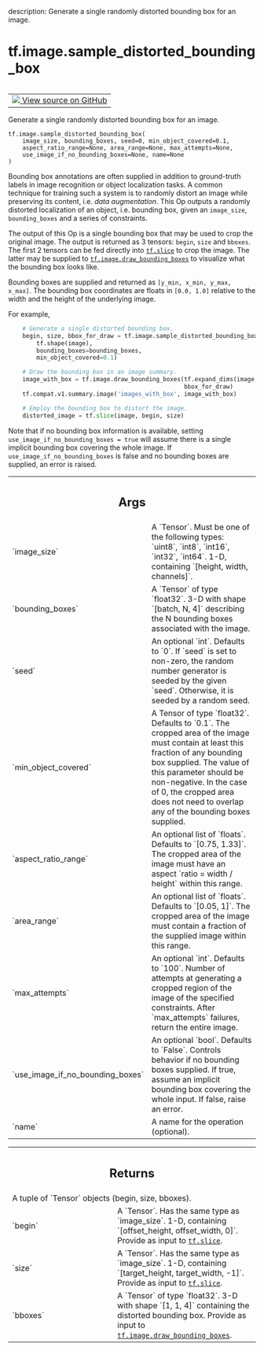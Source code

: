 description: Generate a single randomly distorted bounding box for an image.

<div itemscope itemtype="http://developers.google.com/ReferenceObject">
<meta itemprop="name" content="tf.image.sample_distorted_bounding_box" />
<meta itemprop="path" content="Stable" />
</div>

# tf.image.sample_distorted_bounding_box

<!-- Insert buttons and diff -->

<table class="tfo-notebook-buttons tfo-api nocontent" align="left">
<td>
  <a target="_blank" href="https://github.com/tensorflow/tensorflow/blob/r2.4/tensorflow/python/ops/image_ops_impl.py#L3157-L3262">
    <img src="https://www.tensorflow.org/images/GitHub-Mark-32px.png" />
    View source on GitHub
  </a>
</td>
</table>



Generate a single randomly distorted bounding box for an image.

<pre class="devsite-click-to-copy prettyprint lang-py tfo-signature-link">
<code>tf.image.sample_distorted_bounding_box(
    image_size, bounding_boxes, seed=0, min_object_covered=0.1,
    aspect_ratio_range=None, area_range=None, max_attempts=None,
    use_image_if_no_bounding_boxes=None, name=None
)
</code></pre>



<!-- Placeholder for "Used in" -->

Bounding box annotations are often supplied in addition to ground-truth labels
in image recognition or object localization tasks. A common technique for
training such a system is to randomly distort an image while preserving
its content, i.e. *data augmentation*. This Op outputs a randomly distorted
localization of an object, i.e. bounding box, given an `image_size`,
`bounding_boxes` and a series of constraints.

The output of this Op is a single bounding box that may be used to crop the
original image. The output is returned as 3 tensors: `begin`, `size` and
`bboxes`. The first 2 tensors can be fed directly into <a href="../../tf/slice.md"><code>tf.slice</code></a> to crop the
image. The latter may be supplied to <a href="../../tf/image/draw_bounding_boxes.md"><code>tf.image.draw_bounding_boxes</code></a> to
visualize what the bounding box looks like.

Bounding boxes are supplied and returned as `[y_min, x_min, y_max, x_max]`.
The bounding box coordinates are floats in `[0.0, 1.0]` relative to the width
and the height of the underlying image.

For example,

```python
    # Generate a single distorted bounding box.
    begin, size, bbox_for_draw = tf.image.sample_distorted_bounding_box(
        tf.shape(image),
        bounding_boxes=bounding_boxes,
        min_object_covered=0.1)

    # Draw the bounding box in an image summary.
    image_with_box = tf.image.draw_bounding_boxes(tf.expand_dims(image, 0),
                                                  bbox_for_draw)
    tf.compat.v1.summary.image('images_with_box', image_with_box)

    # Employ the bounding box to distort the image.
    distorted_image = tf.slice(image, begin, size)
```

Note that if no bounding box information is available, setting
`use_image_if_no_bounding_boxes = true` will assume there is a single implicit
bounding box covering the whole image. If `use_image_if_no_bounding_boxes` is
false and no bounding boxes are supplied, an error is raised.

<!-- Tabular view -->
 <table class="responsive fixed orange">
<colgroup><col width="214px"><col></colgroup>
<tr><th colspan="2"><h2 class="add-link">Args</h2></th></tr>

<tr>
<td>
`image_size`
</td>
<td>
A `Tensor`. Must be one of the following types: `uint8`, `int8`,
`int16`, `int32`, `int64`. 1-D, containing `[height, width, channels]`.
</td>
</tr><tr>
<td>
`bounding_boxes`
</td>
<td>
A `Tensor` of type `float32`. 3-D with shape `[batch, N, 4]`
describing the N bounding boxes associated with the image.
</td>
</tr><tr>
<td>
`seed`
</td>
<td>
An optional `int`. Defaults to `0`. If `seed` is set to non-zero, the
random number generator is seeded by the given `seed`.  Otherwise, it is
seeded by a random seed.
</td>
</tr><tr>
<td>
`min_object_covered`
</td>
<td>
A Tensor of type `float32`. Defaults to `0.1`. The
cropped area of the image must contain at least this fraction of any
bounding box supplied. The value of this parameter should be non-negative.
In the case of 0, the cropped area does not need to overlap any of the
bounding boxes supplied.
</td>
</tr><tr>
<td>
`aspect_ratio_range`
</td>
<td>
An optional list of `floats`. Defaults to `[0.75,
1.33]`. The cropped area of the image must have an aspect `ratio = width /
height` within this range.
</td>
</tr><tr>
<td>
`area_range`
</td>
<td>
An optional list of `floats`. Defaults to `[0.05, 1]`. The
cropped area of the image must contain a fraction of the supplied image
within this range.
</td>
</tr><tr>
<td>
`max_attempts`
</td>
<td>
An optional `int`. Defaults to `100`. Number of attempts at
generating a cropped region of the image of the specified constraints.
After `max_attempts` failures, return the entire image.
</td>
</tr><tr>
<td>
`use_image_if_no_bounding_boxes`
</td>
<td>
An optional `bool`. Defaults to `False`.
Controls behavior if no bounding boxes supplied. If true, assume an
implicit bounding box covering the whole input. If false, raise an error.
</td>
</tr><tr>
<td>
`name`
</td>
<td>
A name for the operation (optional).
</td>
</tr>
</table>



<!-- Tabular view -->
 <table class="responsive fixed orange">
<colgroup><col width="214px"><col></colgroup>
<tr><th colspan="2"><h2 class="add-link">Returns</h2></th></tr>
<tr class="alt">
<td colspan="2">
A tuple of `Tensor` objects (begin, size, bboxes).
</td>
</tr>
<tr>
<td>
`begin`
</td>
<td>
A `Tensor`. Has the same type as `image_size`. 1-D, containing
`[offset_height, offset_width, 0]`. Provide as input to
<a href="../../tf/slice.md"><code>tf.slice</code></a>.
</td>
</tr><tr>
<td>
`size`
</td>
<td>
A `Tensor`. Has the same type as `image_size`. 1-D, containing
`[target_height, target_width, -1]`. Provide as input to
<a href="../../tf/slice.md"><code>tf.slice</code></a>.
</td>
</tr><tr>
<td>
`bboxes`
</td>
<td>
A `Tensor` of type `float32`. 3-D with shape `[1, 1, 4]` containing
the distorted bounding box.
Provide as input to <a href="../../tf/image/draw_bounding_boxes.md"><code>tf.image.draw_bounding_boxes</code></a>.
</td>
</tr>
</table>

